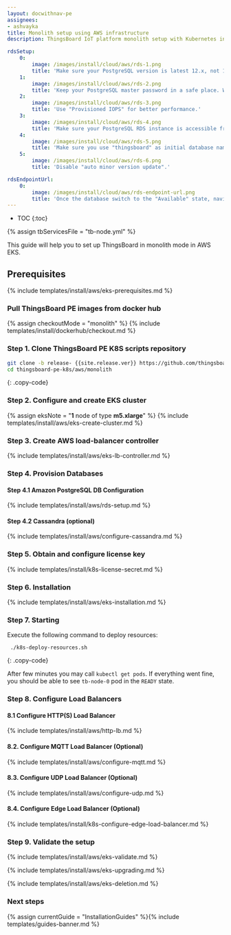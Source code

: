 ```yaml
---
layout: docwithnav-pe
assignees:
- ashvayka
title: Monolith setup using AWS infrastructure
description: ThingsBoard IoT platform monolith setup with Kubernetes in AWS EKS

rdsSetup:
    0:
        image: /images/install/cloud/aws/rds-1.png
        title: 'Make sure your PostgreSQL version is latest 12.x, not 13.x yet.'
    1:
        image: /images/install/cloud/aws/rds-2.png
        title: 'Keep your PostgreSQL master password in a safe place. We will refer to it later in this guide using YOUR_RDS_PASSWORD.'
    2:
        image: /images/install/cloud/aws/rds-3.png
        title: 'Use "Provisioned IOPS" for better performance.'
    3:
        image: /images/install/cloud/aws/rds-4.png
        title: 'Make sure your PostgreSQL RDS instance is accessible from the ThingsBoard cluster; The easiest way to achieve this is to deploy the PostgreSQL RDS instance in the same VPC and use "eksctl-thingsboard-cluster-ClusterSharedNodeSecurityGroup-*" security group.'
    4:
        image: /images/install/cloud/aws/rds-5.png
        title: 'Make sure you use "thingsboard" as initial database name.'
    5:
        image: /images/install/cloud/aws/rds-6.png
        title: 'Disable "auto minor version update".'

rdsEndpointUrl:
    0:
        image: /images/install/cloud/aws/rds-endpoint-url.png
        title: 'Once the database switch to the "Available" state, navigate to the "Connectivity and Security" and copy the endpoint value. We will refer to it later in this guide using **YOUR_RDS_ENDPOINT_URL**.'
---
```


* TOC
{:toc}

{% assign tbServicesFile = "tb-node.yml" %}

This guide will help you to set up ThingsBoard in monolith mode in AWS EKS. 

## Prerequisites

{% include templates/install/aws/eks-prerequisites.md %}

### Pull ThingsBoard PE images from docker hub

{% assign checkoutMode = "monolith" %}
{% include templates/install/dockerhub/checkout.md %}

### Step 1. Clone ThingsBoard PE K8S scripts repository

```bash
git clone -b release- {{site.release.ver}} https://github.com/thingsboard/thingsboard-pe-k8s.git --depth 1
cd thingsboard-pe-k8s/aws/monolith
```
{: .copy-code}

### Step 2. Configure and create EKS cluster

{% assign eksNote = "**1** node of type **m5.xlarge**" %}
{% include templates/install/aws/eks-create-cluster.md %}

### Step 3. Create AWS load-balancer controller

{% include templates/install/aws/eks-lb-controller.md %}

### Step 4. Provision Databases

#### Step 4.1 Amazon PostgreSQL DB Configuration

{% include templates/install/aws/rds-setup.md %}

#### Step 4.2 Cassandra (optional)

{% include templates/install/aws/configure-cassandra.md %}

### Step 5. Obtain and configure license key

{% include templates/install/k8s-license-secret.md %}

### Step 6. Installation

{% include templates/install/aws/eks-installation.md %}

### Step 7. Starting

Execute the following command to deploy resources:

```
 ./k8s-deploy-resources.sh
```
{: .copy-code}

After few minutes you may call `kubectl get pods`. If everything went fine, you should be able to
see `tb-node-0` pod in the `READY` state.

### Step 8. Configure Load Balancers

#### 8.1 Configure HTTP(S) Load Balancer

{% include templates/install/aws/http-lb.md %}

#### 8.2. Configure MQTT Load Balancer (Optional)

{% include templates/install/aws/configure-mqtt.md %}

#### 8.3. Configure UDP Load Balancer (Optional)

{% include templates/install/aws/configure-udp.md %}

#### 8.4. Configure Edge Load Balancer (Optional)

{% include templates/install/k8s-configure-edge-load-balancer.md %}

### Step 9. Validate the setup

{% include templates/install/aws/eks-validate.md %}

{% include templates/install/aws/eks-upgrading.md %}

{% include templates/install/aws/eks-deletion.md %}

### Next steps

{% assign currentGuide = "InstallationGuides" %}{% include templates/guides-banner.md %}
